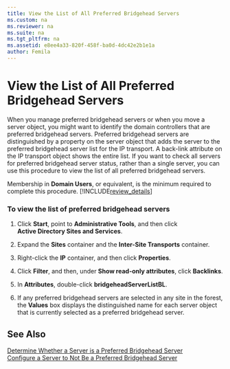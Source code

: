 ```yaml
---
title: View the List of All Preferred Bridgehead Servers
ms.custom: na
ms.reviewer: na
ms.suite: na
ms.tgt_pltfrm: na
ms.assetid: e8ee4a33-820f-458f-ba0d-4dc42e2b1e1a
author: Femila
---
```

# View the List of All Preferred Bridgehead Servers
  When you manage preferred bridgehead servers or when you move a server object, you might want to identify the domain controllers that are preferred bridgehead servers. Preferred bridgehead servers are distinguished by a property on the server object that adds the server to the preferred bridgehead server list for the IP transport. A back\-link attribute on the IP transport object shows the entire list. If you want to check all servers for preferred bridgehead server status, rather than a single server, you can use this procedure to view the list of all preferred bridgehead servers.  
  
 Membership in **Domain Users**, or equivalent, is the minimum required to complete this procedure. [!INCLUDE[review_details](../Token/review_details_md.md)]  
  
### To view the list of preferred bridgehead servers  
  
1.  Click **Start**, point to **Administrative Tools**, and then click **Active Directory Sites and Services**.  
  
2.  Expand the **Sites** container and the **Inter\-Site Transports** container.  
  
3.  Right\-click the **IP** container, and then click **Properties**.  
  
4.  Click **Filter**, and then, under **Show read\-only attributes**, click **Backlinks**.  
  
5.  In **Attributes**, double\-click **bridgeheadServerListBL**.  
  
6.  If any preferred bridgehead servers are selected in any site in the forest, the **Values** box displays the distinguished name for each server object that is currently selected as a preferred bridgehead server.  
  
## See Also  
 [Determine Whether a Server is a Preferred Bridgehead Server](../Topic/Determine-Whether-a-Server-is-a-Preferred-Bridgehead-Server.md)   
 [Configure a Server to Not Be a Preferred Bridgehead Server](../Topic/Configure-a-Server-to-Not-Be-a-Preferred-Bridgehead-Server.md)  
  
  